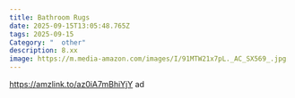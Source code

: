 ```yaml
---
title: Bathroom Rugs
date: 2025-09-15T13:05:48.765Z
tags: 2025-09-15
Category: "  other"
description: 8.xx
image: https://m.media-amazon.com/images/I/91MTW21x7pL._AC_SX569_.jpg
---
```

https://amzlink.to/az0iA7mBhiYjY  ad